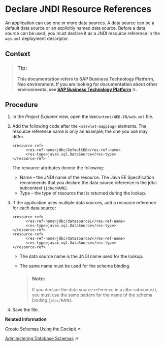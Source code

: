 <!-- loioe5d46793bb5710148c05ee3ad01abd39 -->

# Declare JNDI Resource References

An application can use one or more data sources. A data source can be a default data source or an explicitly named data source. Before a data source can be used, you must declare it as a JNDI resource reference in the `web.xml` deployment descriptor.



## Context

> ### Tip:  
> **This documentation refers to SAP Business Technology Platform, Neo environment. If you are looking for documentation about other environments, see [SAP Business Technology Platform](https://help.sap.com/viewer/65de2977205c403bbc107264b8eccf4b/Cloud/en-US/6a2c1ab5a31b4ed9a2ce17a5329e1dd8.html "SAP Business Technology Platform (SAP BTP) is an integrated offering comprised of four technology portfolios: database and data management, application development and integration, analytics, and intelligent technologies. The platform offers users the ability to turn data into business value, compose end-to-end business processes, and build and extend SAP applications quickly.") :arrow_upper_right:.**



<a name="loioe5d46793bb5710148c05ee3ad01abd39__steps_mwg_p4z_vk"/>

## Procedure

1.  In the *Project Explorer* view, open the `WebContent/WEB-IN/web.xml` file.

2.  Add the following code after the `<servlet-mapping>` elements. The resource reference name is only an example; the one you use may differ.

    ```
    <resource-ref>
          <res-ref-name>jdbc/DefaultDB</res-ref-name>
          <res-type>javax.sql.DataSource</res-type>
    </resource-ref>
    
    ```

    The resource attributes denote the following:

    -   Name – the JNDI name of the resource. The Java EE Specification recommends that you declare the data source reference in the jdbc subcontext \(`jdbc/NAME`\).
    -   Type – the type of resource that is returned during the lookup.

3.  If the application uses multiple data sources, add a resource reference for each data source:

    ```
    <resource-ref>
          <res-ref-name>jdbc/datasource1</res-ref-name>
          <res-type>javax.sql.DataSource</res-type>
    </resource-ref>
    <resource-ref>
          <res-ref-name>jdbc/datasource2</res-ref-name>
          <res-type>javax.sql.DataSource</res-type>
    </resource-ref>
    
    ```

    -   The data source name is the JNDI name used for the lookup.
    -   The same name must be used for the schema binding.

        > ### Note:  
        > If you declare the data source reference in a jdbc subcontext, you must use the same pattern for the name of the schema binding \(`jdbc/NAME`\).


4.  Save the file.


**Related Information**  


[Create Schemas Using the Cockpit](https://help.sap.com/viewer/d4790b2de2f4429db6f3dff54e4d7b3a/Cloud/en-US/7d8402ab04ae4e47bd7c11cdff309e4f.html "Create schemas for a selected subaccount in the Neo environment.") :arrow_upper_right:

[Administering Database Schemas](https://help.sap.com/viewer/d4790b2de2f4429db6f3dff54e4d7b3a/Cloud/en-US/2040a8a60de84c09994f64f74896b18f.html "An overview of the different tasks you can perform to administer database schemas in the Neo environment.") :arrow_upper_right:

